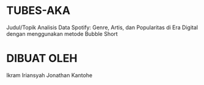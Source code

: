 # TUBES-AKA
Judul/Topik Analisis Data Spotify: Genre, Artis, dan Popularitas di Era Digital dengan menggunakan metode Bubble Short

# DIBUAT OLEH
Ikram Iriansyah
Jonathan Kantohe
